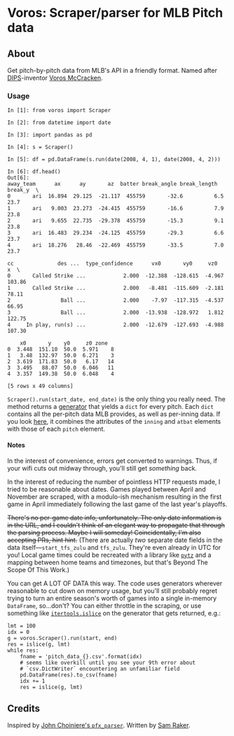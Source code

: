 # Voros: Scraper/parser for MLB Pitch data

## About
Get pitch-by-pitch data from MLB's API in a friendly format.
Named after [DIPS](https://en.wikipedia.org/wiki/Defense_independent_pitching_statistics)-inventor [Voros McCracken](https://en.wikipedia.org/wiki/Voros_McCracken).

### Usage

    In [1]: from voros import Scraper

    In [2]: from datetime import date

    In [3]: import pandas as pd

    In [4]: s = Scraper()

    In [5]: df = pd.DataFrame(s.run(date(2008, 4, 1), date(2008, 4, 2)))

    In [6]: df.head()
    Out[6]:
    away_team      ax      ay       az  batter break_angle break_length break_y  \
    0       ari  16.894  29.125  -21.117  455759       -32.6          6.5    23.7
    1       ari   9.003  23.273  -24.415  455759       -16.6          7.9    23.8
    2       ari   9.655  22.735  -29.378  455759       -15.3          9.1    23.8
    3       ari  16.483  29.234  -24.125  455759       -29.3          6.6    23.7
    4       ari  18.276   28.46  -22.469  455759       -33.5          7.0    23.7

    cc              des ...  type_confidence      vx0       vy0     vz0       x  \
    0       Called Strike ...            2.000  -12.388  -128.615  -4.967  103.86
    1       Called Strike ...            2.000   -8.481  -115.609  -2.181   78.11
    2                Ball ...            2.000    -7.97  -117.315  -4.537   66.95
    3                Ball ...            2.000  -13.938  -128.972   1.812  122.75
    4     In play, run(s) ...            2.000  -12.679  -127.693  -4.988  107.30

        x0       y    y0     z0 zone
    0  3.448  151.10  50.0  5.971    8
    1   3.48  132.97  50.0  6.271    3
    2  3.619  171.83  50.0   6.17   14
    3  3.495   88.07  50.0  6.046   11
    4  3.357  149.38  50.0  6.048    4

    [5 rows x 49 columns]


`Scraper().run(start_date, end_date)` is the only thing you really need. The
method returns a [generator](https://wiki.python.org/moin/Generators)
that yields a `dict` for every pitch. Each `dict` contains all the per-pitch
data MLB provides, as well as per-inning data. If you look [here](http://gd2.mlb.com/components/game/mlb/year_2008/month_04/day_01/gid_2008_04_01_anamlb_minmlb_1/inning/inning_all.xml),
it combines the attributes of the `inning` and `atbat` elements with those
of each `pitch` element.

#### Notes
In the interest of convenience, errors get converted to warnings. Thus, if your
wifi cuts out midway through, you'll still get _something_ back.

In the interest of reducing the number of pointless HTTP requests made, I tried
to be reasonable about dates. Games played between April and November are scraped,
with a modulo-ish mechanism resulting in the first game in April immediately following
the last game of the last year's playoffs.

~~There's no per-game date info, unfortunately. The only date information is in the
URL, and I couldn't think of an elegant way to propagate that through the parsing
process. Maybe I will someday! Coincidentally, I'm also accepting PRs, hint hint.~~
(There are actually _two_ separate date fields in the data itself&mdash;`start_tfs_zulu`
and `tfs_zulu`. They're even already in UTC for you! Local game times could be
recreated with a library like [`pytz`](https://pypi.python.org/pypi/pytz?) and
a mapping between home teams and timezones, but that's Beyond The Scope Of This
Work.)

You can get A LOT OF DATA this way. The code uses generators wherever
reasonable to cut down on memory usage, but you'll still probably regret trying
to turn an entire season's worth of games into a single in-memory `DataFrame`,
so...don't? You can either throttle in the scraping, or use something like
[`itertools.islice`](https://docs.python.org/2/library/itertools.html#itertools.islice)
on the generator that gets returned, e.g.:

    lmt = 100
    idx = 0
    g = voros.Scraper().run(start, end)
    res = islice(g, lmt)
    while res:
        fname = 'pitch_data_{}.csv'.format(idx)
        # seems like overkill until you see your 9th error about
        # `csv.DictWriter` encountering an unfamiliar field
        pd.DataFrame(res).to_csv(fname)
        idx += 1
        res = islice(g, lmt)




## Credits
Inspired by [John Choiniere's `pfx_parser`](https://github.com/johnchoiniere/pfx_parser).
Written by [Sam Raker](https://swizzard.pizza).


